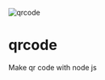 ![qrcode](https://user-images.githubusercontent.com/116538785/216232331-9414fc36-ca15-4b24-acc5-c7ed6de1131f.png)

# qrcode
Make qr code with node js
